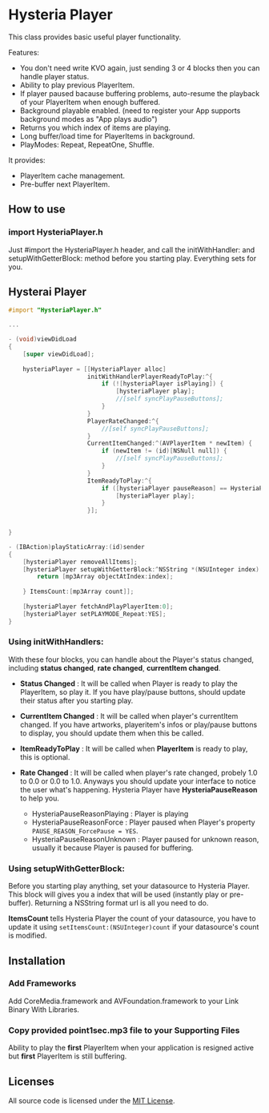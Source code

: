 
Hysteria Player
=========

This class provides basic useful player functionality.

Features:

- You don't need write KVO again, just sending 3 or 4 blocks then you can handle player status.
- Ability to play previous PlayerItem.
- If player paused bacause buffering problems, auto-resume the playback of your PlayerItem when enough buffered. 
- Background playable enabled. (need to register your App supports background modes as "App plays audio")
- Returns you which index of items are playing.
- Long buffer/load time for PlayerItems in background.
- PlayModes: Repeat, RepeatOne, Shuffle.

It provides:

- PlayerItem cache management.
- Pre-buffer next PlayerItem. 

How to use
---------------

### import HysteriaPlayer.h

Just #import the HysteriaPlayer.h header, and call the initWithHandler: and setupWithGetterBlock: method before you starting play. Everything sets for you.

Hysterai Player
----------


```objective-c
#import "HysteriaPlayer.h"

...

- (void)viewDidLoad
{
    [super viewDidLoad];
    
	hysteriaPlayer = [[HysteriaPlayer alloc]
                      initWithHandlerPlayerReadyToPlay:^{
                          if (![hysteriaPlayer isPlaying]) {
                              [hysteriaPlayer play];
                              //[self syncPlayPauseButtons];
                          }
                      }
                      PlayerRateChanged:^{
                          //[self syncPlayPauseButtons];
                      }
                      CurrentItemChanged:^(AVPlayerItem * newItem) {
                          if (newItem != (id)[NSNull null]) {
                              //[self syncPlayPauseButtons];
                          }
                      }
                      ItemReadyToPlay:^{
                          if ([hysteriaPlayer pauseReason] == HysteriaPauseReasonUnknown) {
                              [hysteriaPlayer play];
                          }
                      }];
    

}

- (IBAction)playStaticArray:(id)sender
{
    [hysteriaPlayer removeAllItems];
    [hysteriaPlayer setupWithGetterBlock:^NSString *(NSUInteger index) {
        return [mp3Array objectAtIndex:index];
        
    } ItemsCount:[mp3Array count]];
    
    [hysteriaPlayer fetchAndPlayPlayerItem:0];
    [hysteriaPlayer setPLAYMODE_Repeat:YES];
}
```

### Using initWithHandlers:

With these four blocks, you can handle about the Player's status changed, including __status changed__, __rate changed__, __currentItem changed__.

- __Status Changed__ :
It will be called when Player is ready to play the PlayerItem, so play it. If you have play/pause buttons, should update their status after you starting play.

- __CurrentItem Changed__ :
It will be called when player's currentItem changed. If you have artworks, playeritem's infos or play/pause buttons to display, you should update them when this be called.

- __ItemReadyToPlay__ :
It will be called when __PlayerItem__ is ready to play, this is optional.

- __Rate Changed__ :
It will be called when player's rate changed, probely 1.0 to 0.0 or 0.0 to 1.0. Anyways you should update your interface to notice the user what's happening. Hysteria Player have __HysteriaPauseReason__ to help you. 
	- HysteriaPauseReasonPlaying : Player is playing
	- HysteriaPauseReasonForce : Player paused when Player's property `PAUSE_REASON_ForcePause = YES`.
    - HysteriaPauseReasonUnknown : Player paused for unknown reason, usually it because Player is paused for buffering.
 
### Using setupWithGetterBlock:

Before you starting play anything, set your datasource to Hysteria Player. This block will gives you a index that will be used (instantly play or pre-buffer). Returning a NSString format url is all you need to do.

__ItemsCount__ tells Hysteria Player the count of your datasource, you have to update it using `setItemsCount:(NSUInteger)count` if your datasource's count is modified.


Installation
------------

### Add Frameworks

Add CoreMedia.framework and AVFoundation.framework to your Link Binary With Libraries.

### Copy provided point1sec.mp3 file to your Supporting Files 

Ability to play the __first__ PlayerItem when your application is resigned active but __first__ PlayerItem is still buffering. 


## Licenses

All source code is licensed under the [MIT License](https://raw.github.com/rs/SDWebImage/master/LICENSE).